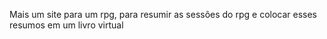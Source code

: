Mais um site para um rpg, para resumir as sessões do rpg e colocar esses resumos em um livro virtual
